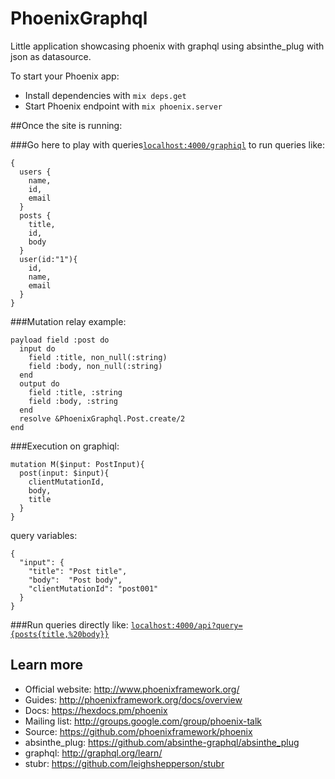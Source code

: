 # PhoenixGraphql

Little application showcasing phoenix with graphql using absinthe_plug with json as datasource.

To start your Phoenix app:

* Install dependencies with `mix deps.get`
* Start Phoenix endpoint with `mix phoenix.server`

##Once the site is running:

###Go here to play with queries[`localhost:4000/graphiql`](http://localhost:4000/graphiql) to run queries like:  
```
{  
  users {  
    name,  
    id,  
    email  
  }  
  posts {  
    title,  
    id,  
    body  
  }  
  user(id:"1"){  
    id,  
    name,  
    email  
  }  
}
```

###Mutation relay example:
```
payload field :post do  
  input do  
    field :title, non_null(:string)  
    field :body, non_null(:string)  
  end  
  output do  
    field :title, :string  
    field :body, :string  
  end  
  resolve &PhoenixGraphql.Post.create/2  
end
```

###Execution on graphiql:
```
mutation M($input: PostInput){  
  post(input: $input){  
    clientMutationId,  
    body,  
    title  
  }  
}
```

query variables:  
```
{  
  "input": {  
    "title": "Post title",  
    "body":  "Post body",  
    "clientMutationId": "post001"  
  }  
}
```

###Run queries directly like:  [`localhost:4000/api?query={posts{title,%20body}}`](http://localhost:4000/api?query={posts{title,%20body}})  

## Learn more

* Official website: http://www.phoenixframework.org/
* Guides: http://phoenixframework.org/docs/overview
* Docs: https://hexdocs.pm/phoenix
* Mailing list: http://groups.google.com/group/phoenix-talk
* Source: https://github.com/phoenixframework/phoenix
* absinthe_plug: https://github.com/absinthe-graphql/absinthe_plug
* graphql: http://graphql.org/learn/
* stubr: https://github.com/leighshepperson/stubr
